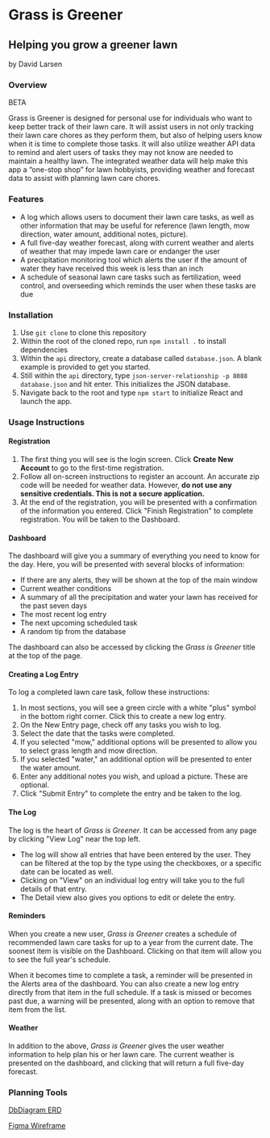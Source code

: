 # Grass is Greener
## Helping you grow a greener lawn
by David Larsen

### Overview

BETA

Grass is Greener is designed for personal use for individuals who want to keep better track of their lawn care. It will assist users in not only tracking their lawn care chores as they perform them, but also of helping users know when it is time to complete those tasks. It will also utilize weather API data to remind and alert users of tasks they may not know are needed to maintain a healthy lawn. The integrated weather data will help make this app a “one-stop shop” for lawn hobbyists, providing weather and forecast data to assist with planning lawn care chores.

### Features

- A log which allows users to document their lawn care tasks, as well as other information that may be useful for reference (lawn length, mow direction, water amount, additional notes, picture).
- A full five-day weather forecast, along with current weather and alerts of weather that may impede lawn care or endanger the user
- A precipitation monitoring tool which alerts the user if the amount of water they have received this week is less than an inch
- A schedule of seasonal lawn care tasks such as fertilization, weed control, and overseeding which reminds the user when these tasks are due

### Installation

1. Use ```git clone``` to clone this repository
2. Within the root of the cloned repo, run ```npm install .``` to install dependencies
3. Within the ```api``` directory, create a database called ```database.json```. A blank example is provided to get you started.
4. Still within the ```api``` directory, type ```json-server-relationship -p 8088 database.json``` and hit enter. This initializes the JSON database.
5. Navigate back to the root and type ```npm start``` to initialize React and launch the app.

### Usage Instructions

#### Registration

1. The first thing you will see is the login screen. Click **Create New Account** to go to the first-time registration.
2. Follow all on-screen instructions to register an account. An accurate zip code will be needed for weather data. However, **do not use any sensitive credentials. This is not a secure application.**
3. At the end of the registration, you will be presented with a confirmation of the information you entered. Click "Finish Registration" to complete registration. You will be taken to the Dashboard.

#### Dashboard

The dashboard will give you a summary of everything you need to know for the day. Here, you will be presented with several blocks of information:
- If there are any alerts, they will be shown at the top of the main window
- Current weather conditions
- A summary of all the precipitation and water your lawn has received for the past seven days
- The most recent log entry
- The next upcoming scheduled task
- A random tip from the database

The dashboard can also be accessed by clicking the _Grass is Greener_ title at the top of the page.

#### Creating a Log Entry

To log a completed lawn care task, follow these instructions:
1. In most sections, you will see a green circle with a white "plus" symbol in the bottom right corner. Click this to create a new log entry.
2. On the New Entry page, check off any tasks you wish to log.
3. Select the date that the tasks were completed.
4. If you selected "mow," additional options will be presented to allow you to select grass length and mow direction.
5. If you selected "water," an additional option will be presented to enter the water amount.
6. Enter any additional notes you wish, and upload a picture. These are optional.
7. Click "Submit Entry" to complete the entry and be taken to the log.

#### The Log

The log is the heart of _Grass is Greener_. It can be accessed from any page by clicking "View Log" near the top left.

- The log will show all entries that have been entered by the user. They can be filtered at the top by the type using the checkboxes, or a specific date can be located as well.
- Clicking on "View" on an individual log entry will take you to the full details of that entry.
- The Detail view also gives you options to edit or delete the entry.

#### Reminders

When you create a new user, _Grass is Greener_ creates a schedule of recommended lawn care tasks for up to a year from the current date. The soonest item is visible on the Dashboard. Clicking on that item will allow you to see the full year's schedule.

When it becomes time to complete a task, a reminder will be presented in the Alerts area of the dashboard. You can also create a new log entry directly from that item in the full schedule. If a task is missed or becomes past due, a warning will be presented, along with an option to remove that item from the list.

#### Weather

In addition to the above, _Grass is Greener_ gives the user weather information to help plan his or her lawn care. The current weather is presented on the dashboard, and clicking that will return a full five-day forecast.

### Planning Tools
[DbDiagram ERD](https://dbdiagram.io/d/5ef25c539ea313663b3af78b)

[Figma Wireframe](https://www.figma.com/file/WtzpVLbQlBpuU4UmZob7Pc/Greener)
